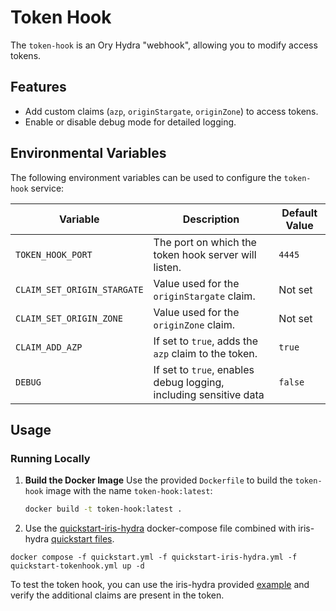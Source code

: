<!--
SPDX-FileCopyrightText: 2025 Deutsche Telekom AG

SPDX-License-Identifier: Apache-2.0  
-->

# Token Hook

The `token-hook` is an Ory Hydra "webhook", allowing you to modify access tokens.

## Features

- Add custom claims (`azp`, `originStargate`, `originZone`) to access tokens.
- Enable or disable debug mode for detailed logging.

## Environmental Variables

The following environment variables can be used to configure the `token-hook` service:

| Variable                    | Description                                                       | Default Value |
|-----------------------------|-------------------------------------------------------------------|---------------|
| `TOKEN_HOOK_PORT`           | The port on which the token hook server will listen.              | `4445`        |
| `CLAIM_SET_ORIGIN_STARGATE` | Value used for the `originStargate` claim.                        | Not set       |
| `CLAIM_SET_ORIGIN_ZONE`     | Value used for the `originZone` claim.                            | Not set       |
| `CLAIM_ADD_AZP`             | If set to `true`, adds the `azp` claim to the token.              | `true`        |
| `DEBUG`                     | If set to `true`, enables debug logging, including sensitive data | `false`       |

## Usage

### Running Locally

1. **Build the Docker Image**
   Use the provided `Dockerfile` to build the `token-hook` image with the name `token-hook:latest`:
   ```bash
   docker build -t token-hook:latest .

2. Use the [quickstart-iris-hydra](quickstart-token-hook.yml) docker-compose file combined with iris-hydra
   [quickstart files](https://github.com/telekom/identity-iris-hydra?tab=readme-ov-file#build-and-run-locally).

```shell
docker compose -f quickstart.yml -f quickstart-iris-hydra.yml -f quickstart-tokenhook.yml up -d
```

To test the token hook, you can use the iris-hydra provided
[example](https://github.com/telekom/identity-iris-hydra?tab=readme-ov-file#running-tests) and verify
the additional claims are present in the token.